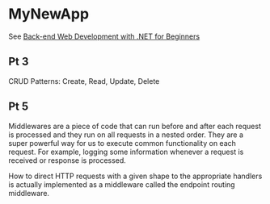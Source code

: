 # MyNewApp

See [Back-end Web Development with .NET for Beginners](https://www.youtube.com/playlist?list=PLdo4fOcmZ0oWunQnm3WnZxJrseIw2zSAk)

## Pt 3

CRUD Patterns: Create, Read, Update, Delete

## Pt 5

Middlewares are a piece of code that can run before and after each request is processed and they run on all requests in a nested order. They are a super powerful way for us to execute common functionality on each request. For example, logging some information whenever a request is received or response is processed.

How to direct HTTP requests with a given shape to the appropriate handlers is actually implemented as a middleware called the endpoint routing middleware.
